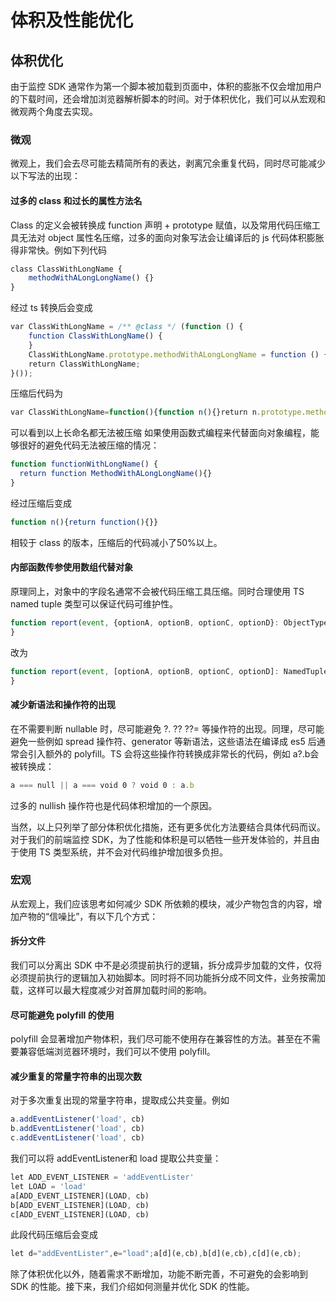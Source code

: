 # 体积及性能优化

## 体积优化

由于监控 SDK 通常作为第一个脚本被加载到页面中，体积的膨胀不仅会增加用户的下载时间，还会增加浏览器解析脚本的时间。对于体积优化，我们可以从宏观和微观两个角度去实现。

### 微观

微观上，我们会去尽可能去精简所有的表达，剥离冗余重复代码，同时尽可能减少以下写法的出现：

#### 过多的 class 和过长的属性方法名

Class 的定义会被转换成 function 声明 + prototype 赋值，以及常用代码压缩工具无法对 object 属性名压缩，过多的面向对象写法会让编译后的 js 代码体积膨胀得非常快。例如下列代码

```js
class ClassWithLongName {
    methodWithALongLongName() {}
}
```

经过 ts 转换后会变成

```js
var ClassWithLongName = /** @class */ (function () {
    function ClassWithLongName() {
    }
    ClassWithLongName.prototype.methodWithALongLongName = function () { };
    return ClassWithLongName;
}());
```

压缩后代码为

```js
var ClassWithLongName=function(){function n(){}return n.prototype.methodWithALongLongName=function(){},n}();
```

可以看到以上长命名都无法被压缩
如果使用函数式编程来代替面向对象编程，能够很好的避免代码无法被压缩的情况：

```js
function functionWithLongName() {
  return function MethodWithALongLongName(){}
}
```

经过压缩后变成

```js
function n(){return function(){}}
```

相较于 class 的版本，压缩后的代码减小了50%以上。

#### 内部函数传参使用数组代替对象

原理同上，对象中的字段名通常不会被代码压缩工具压缩。同时合理使用 TS named tuple 类型可以保证代码可维护性。

```js
function report(event, {optionA, optionB, optionC, optionD}: ObjectType){
}
```

改为

```js
function report(event, [optionA, optionB, optionC, optionD]: NamedTupleType){
}
```

#### 减少新语法和操作符的出现

在不需要判断 nullable 时，尽可能避免 ?. ?? ??= 等操作符的出现。同理，尽可能避免一些例如 spread 操作符、generator 等新语法，这些语法在编译成 es5 后通常会引入额外的 polyfill。TS 会将这些操作符转换成非常长的代码，例如 a?.b会被转换成：

```js
a === null || a === void 0 ? void 0 : a.b
```

过多的 nullish 操作符也是代码体积增加的一个原因。

当然，以上只列举了部分体积优化措施，还有更多优化方法要结合具体代码而议。对于我们的前端监控 SDK，为了性能和体积是可以牺牲一些开发体验的，并且由于使用 TS 类型系统，并不会对代码维护增加很多负担。

### 宏观

从宏观上，我们应该思考如何减少 SDK 所依赖的模块，减少产物包含的内容，增加产物的“信噪比”，有以下几个方式：

#### 拆分文件

我们可以分离出 SDK 中不是必须提前执行的逻辑，拆分成异步加载的文件，仅将必须提前执行的逻辑加入初始脚本。同时将不同功能拆分成不同文件，业务按需加载，这样可以最大程度减少对首屏加载时间的影响。

#### 尽可能避免 polyfill 的使用

polyfill 会显著增加产物体积，我们尽可能不使用存在兼容性的方法。甚至在不需要兼容低端浏览器环境时，我们可以不使用 polyfill。

#### 减少重复的常量字符串的出现次数

对于多次重复出现的常量字符串，提取成公共变量。例如

```js
a.addEventListener('load', cb)
b.addEventListener('load', cb)
c.addEventListener('load', cb)
```

我们可以将 addEventListener和 load 提取公共变量：

```js
let ADD_EVENT_LISTENER = 'addEventLister'
let LOAD = 'load'
a[ADD_EVENT_LISTENER](LOAD, cb)
b[ADD_EVENT_LISTENER](LOAD, cb)
c[ADD_EVENT_LISTENER](LOAD, cb)
```

此段代码压缩后会变成

```js
let d="addEventLister",e="load";a[d](e,cb),b[d](e,cb),c[d](e,cb);
```

除了体积优化以外，随着需求不断增加，功能不断完善，不可避免的会影响到 SDK 的性能。接下来，我们介绍如何测量并优化 SDK 的性能。
